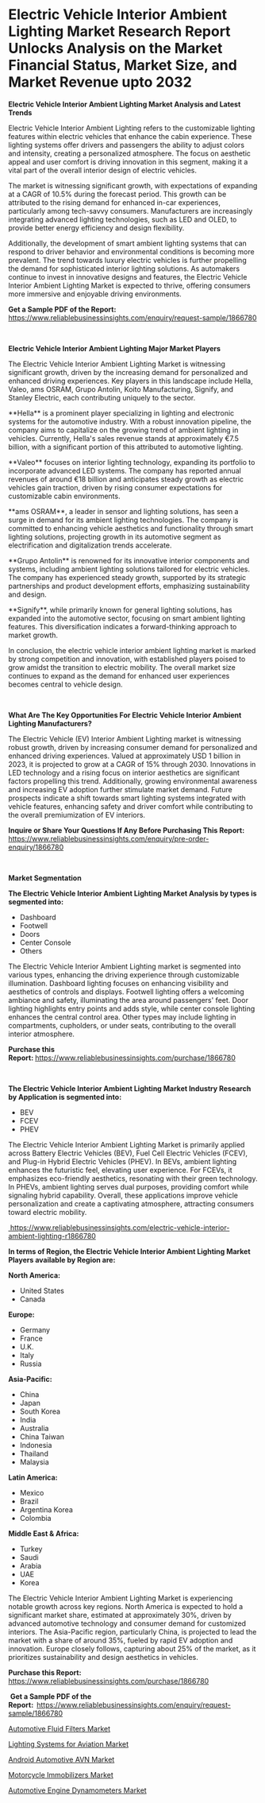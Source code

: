<p><h1>Electric Vehicle Interior Ambient Lighting Market Research Report Unlocks Analysis on the Market Financial Status, Market Size, and Market Revenue upto 2032</h1></p><p><strong>Electric Vehicle Interior Ambient Lighting Market Analysis and Latest Trends</strong></p>
<p><p>Electric Vehicle Interior Ambient Lighting refers to the customizable lighting features within electric vehicles that enhance the cabin experience. These lighting systems offer drivers and passengers the ability to adjust colors and intensity, creating a personalized atmosphere. The focus on aesthetic appeal and user comfort is driving innovation in this segment, making it a vital part of the overall interior design of electric vehicles.</p><p>The market is witnessing significant growth, with expectations of expanding at a CAGR of 10.5% during the forecast period. This growth can be attributed to the rising demand for enhanced in-car experiences, particularly among tech-savvy consumers. Manufacturers are increasingly integrating advanced lighting technologies, such as LED and OLED, to provide better energy efficiency and design flexibility. </p><p>Additionally, the development of smart ambient lighting systems that can respond to driver behavior and environmental conditions is becoming more prevalent. The trend towards luxury electric vehicles is further propelling the demand for sophisticated interior lighting solutions. As automakers continue to invest in innovative designs and features, the Electric Vehicle Interior Ambient Lighting Market is expected to thrive, offering consumers more immersive and enjoyable driving environments.</p></p>
<p><strong>Get a Sample PDF of the Report:&nbsp;</strong> <a href="https://www.reliablebusinessinsights.com/enquiry/request-sample/1866780?utm_campaign=100&utm_medium=2&utm_source=Github&utm_content=ia&utm_term=31032025&utm_id=electric-vehicle-interior-ambient-lighting">https://www.reliablebusinessinsights.com/enquiry/request-sample/1866780</a></p>
<p>&nbsp;</p>
<p><strong>Electric Vehicle Interior Ambient Lighting Major Market Players</strong></p>
<p><p>The Electric Vehicle Interior Ambient Lighting Market is witnessing significant growth, driven by the increasing demand for personalized and enhanced driving experiences. Key players in this landscape include Hella, Valeo, ams OSRAM, Grupo Antolin, Koito Manufacturing, Signify, and Stanley Electric, each contributing uniquely to the sector.</p><p>**Hella** is a prominent player specializing in lighting and electronic systems for the automotive industry. With a robust innovation pipeline, the company aims to capitalize on the growing trend of ambient lighting in vehicles. Currently, Hella's sales revenue stands at approximately €7.5 billion, with a significant portion of this attributed to automotive lighting.</p><p>**Valeo** focuses on interior lighting technology, expanding its portfolio to incorporate advanced LED systems. The company has reported annual revenues of around €18 billion and anticipates steady growth as electric vehicles gain traction, driven by rising consumer expectations for customizable cabin environments.</p><p>**ams OSRAM**, a leader in sensor and lighting solutions, has seen a surge in demand for its ambient lighting technologies. The company is committed to enhancing vehicle aesthetics and functionality through smart lighting solutions, projecting growth in its automotive segment as electrification and digitalization trends accelerate.</p><p>**Grupo Antolin** is renowned for its innovative interior components and systems, including ambient lighting solutions tailored for electric vehicles. The company has experienced steady growth, supported by its strategic partnerships and product development efforts, emphasizing sustainability and design.</p><p>**Signify**, while primarily known for general lighting solutions, has expanded into the automotive sector, focusing on smart ambient lighting features. This diversification indicates a forward-thinking approach to market growth.</p><p>In conclusion, the electric vehicle interior ambient lighting market is marked by strong competition and innovation, with established players poised to grow amidst the transition to electric mobility. The overall market size continues to expand as the demand for enhanced user experiences becomes central to vehicle design.</p></p>
<p>&nbsp;</p>
<p><strong>What Are The Key Opportunities For Electric Vehicle Interior Ambient Lighting Manufacturers?</strong></p>
<p><p>The Electric Vehicle (EV) Interior Ambient Lighting market is witnessing robust growth, driven by increasing consumer demand for personalized and enhanced driving experiences. Valued at approximately USD 1 billion in 2023, it is projected to grow at a CAGR of 15% through 2030. Innovations in LED technology and a rising focus on interior aesthetics are significant factors propelling this trend. Additionally, growing environmental awareness and increasing EV adoption further stimulate market demand. Future prospects indicate a shift towards smart lighting systems integrated with vehicle features, enhancing safety and driver comfort while contributing to the overall premiumization of EV interiors.</p></p>
<p><strong>Inquire or Share Your Questions If Any Before Purchasing This Report:</strong> <a href="https://www.reliablebusinessinsights.com/enquiry/pre-order-enquiry/1866780?utm_campaign=100&utm_medium=2&utm_source=Github&utm_content=ia&utm_term=31032025&utm_id=electric-vehicle-interior-ambient-lighting">https://www.reliablebusinessinsights.com/enquiry/pre-order-enquiry/1866780</a></p>
<p>&nbsp;</p>
<p><strong>Market Segmentation</strong></p>
<p><strong>The Electric Vehicle Interior Ambient Lighting Market Analysis by types is segmented into:</strong></p>
<p><ul><li>Dashboard</li><li>Footwell</li><li>Doors</li><li>Center Console</li><li>Others</li></ul></p>
<p><p>The Electric Vehicle Interior Ambient Lighting market is segmented into various types, enhancing the driving experience through customizable illumination. Dashboard lighting focuses on enhancing visibility and aesthetics of controls and displays. Footwell lighting offers a welcoming ambiance and safety, illuminating the area around passengers' feet. Door lighting highlights entry points and adds style, while center console lighting enhances the central control area. Other types may include lighting in compartments, cupholders, or under seats, contributing to the overall interior atmosphere.</p></p>
<p><strong>Purchase this Report:&nbsp;</strong><a href="https://www.reliablebusinessinsights.com/purchase/1866780?utm_campaign=100&utm_medium=2&utm_source=Github&utm_content=ia&utm_term=31032025&utm_id=electric-vehicle-interior-ambient-lighting">https://www.reliablebusinessinsights.com/purchase/1866780</a></p>
<p>&nbsp;</p>
<p><strong>The Electric Vehicle Interior Ambient Lighting Market Industry Research by Application is segmented into:</strong></p>
<p><ul><li>BEV</li><li>FCEV</li><li>PHEV</li></ul></p>
<p><p>The Electric Vehicle Interior Ambient Lighting Market is primarily applied across Battery Electric Vehicles (BEV), Fuel Cell Electric Vehicles (FCEV), and Plug-in Hybrid Electric Vehicles (PHEV). In BEVs, ambient lighting enhances the futuristic feel, elevating user experience. For FCEVs, it emphasizes eco-friendly aesthetics, resonating with their green technology. In PHEVs, ambient lighting serves dual purposes, providing comfort while signaling hybrid capability. Overall, these applications improve vehicle personalization and create a captivating atmosphere, attracting consumers toward electric mobility.</p></p>
<p><a href="https://www.reliablebusinessinsights.com/electric-vehicle-interior-ambient-lighting-r1866780?utm_campaign=100&utm_medium=2&utm_source=Github&utm_content=ia&utm_term=31032025&utm_id=electric-vehicle-interior-ambient-lighting">&nbsp;https://www.reliablebusinessinsights.com/electric-vehicle-interior-ambient-lighting-r1866780</a></p>
<p><strong>In terms of Region, the Electric Vehicle Interior Ambient Lighting Market Players available by Region are:</strong></p>
<p>
    <p> <strong> North America: </strong>
        <ul>
            <li>United States</li>
            <li>Canada</li>
        </ul>
        </p> 
    <p> <strong> Europe: </strong>
        <ul>
            <li>Germany</li>
            <li>France</li>
            <li>U.K.</li>
            <li>Italy</li>
            <li>Russia</li>
        </ul>
        </p> 
    <p> <strong> Asia-Pacific: </strong>
        <ul>
            <li>China</li>
            <li>Japan</li>
            <li>South Korea</li>
            <li>India</li>
            <li>Australia</li>
            <li>China Taiwan</li>
            <li>Indonesia</li>
            <li>Thailand</li>
            <li>Malaysia</li>
        </ul>
        </p> 
    <p> <strong> Latin America: </strong>
        <ul>
            <li>Mexico</li>
            <li>Brazil</li>
            <li>Argentina Korea</li>
            <li>Colombia</li>
        </ul>
        </p> 
    <p> <strong> Middle East & Africa: </strong>
        <ul>
            <li>Turkey</li>
            <li>Saudi</li>
            <li>Arabia</li>
            <li>UAE</li>
            <li>Korea</li>
        </ul>
    </p>
    </p>
<p><p>The Electric Vehicle Interior Ambient Lighting Market is experiencing notable growth across key regions. North America is expected to hold a significant market share, estimated at approximately 30%, driven by advanced automotive technology and consumer demand for customized interiors. The Asia-Pacific region, particularly China, is projected to lead the market with a share of around 35%, fueled by rapid EV adoption and innovation. Europe closely follows, capturing about 25% of the market, as it prioritizes sustainability and design aesthetics in vehicles.</p></p>
<p><strong>Purchase this Report: </strong><a href="https://www.reliablebusinessinsights.com/purchase/1866780?utm_campaign=100&utm_medium=2&utm_source=Github&utm_content=ia&utm_term=31032025&utm_id=electric-vehicle-interior-ambient-lighting">https://www.reliablebusinessinsights.com/purchase/1866780</a></p>
<p>&nbsp;<strong>Get a Sample PDF of the Report:&nbsp;&nbsp;</strong><a href="https://www.reliablebusinessinsights.com/enquiry/request-sample/1866780?utm_campaign=100&utm_medium=2&utm_source=Github&utm_content=ia&utm_term=31032025&utm_id=electric-vehicle-interior-ambient-lighting">https://www.reliablebusinessinsights.com/enquiry/request-sample/1866780</a></p>
<p><strong></strong></p>
<p><p><a href="https://github.com/snaikraso/Market-Research-Report-List-1/blob/main/automotive-fluid-filters-market.md?utm_campaign=100&utm_medium=2&utm_source=Github&utm_content=ia&utm_term=31032025&utm_id=electric-vehicle-interior-ambient-lighting">Automotive Fluid Filters Market</a></p><p><a href="https://github.com/ilanarohalgh/Market-Research-Report-List-1/blob/main/lighting-systems-for-aviation-market.md?utm_campaign=100&utm_medium=2&utm_source=Github&utm_content=ia&utm_term=31032025&utm_id=electric-vehicle-interior-ambient-lighting">Lighting Systems for Aviation Market</a></p><p><a href="https://github.com/iperitvik8/Market-Research-Report-List-1/blob/main/android-automotive-avn-market.md?utm_campaign=100&utm_medium=2&utm_source=Github&utm_content=ia&utm_term=31032025&utm_id=electric-vehicle-interior-ambient-lighting">Android Automotive AVN Market</a></p><p><a href="https://github.com/frodanlert/Market-Research-Report-List-1/blob/main/motorcycle-immobilizers-market.md?utm_campaign=100&utm_medium=2&utm_source=Github&utm_content=ia&utm_term=31032025&utm_id=electric-vehicle-interior-ambient-lighting">Motorcycle Immobilizers Market</a></p><p><a href="https://github.com/kadutjoelly83/Market-Research-Report-List-1/blob/main/automotive-engine-dynamometers-market.md?utm_campaign=100&utm_medium=2&utm_source=Github&utm_content=ia&utm_term=31032025&utm_id=electric-vehicle-interior-ambient-lighting">Automotive Engine Dynamometers Market</a></p></p>